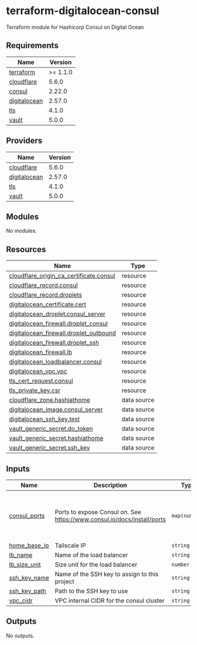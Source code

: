 # terraform-digitalocean-consul
Terraform module for Hashicorp Consul on Digital Ocean

<!-- BEGIN_TF_DOCS -->
## Requirements

| Name | Version |
|------|---------|
| <a name="requirement_terraform"></a> [terraform](#requirement\_terraform) | >= 1.1.0 |
| <a name="requirement_cloudflare"></a> [cloudflare](#requirement\_cloudflare) | 5.6.0 |
| <a name="requirement_consul"></a> [consul](#requirement\_consul) | 2.22.0 |
| <a name="requirement_digitalocean"></a> [digitalocean](#requirement\_digitalocean) | 2.57.0 |
| <a name="requirement_tls"></a> [tls](#requirement\_tls) | 4.1.0 |
| <a name="requirement_vault"></a> [vault](#requirement\_vault) | 5.0.0 |

## Providers

| Name | Version |
|------|---------|
| <a name="provider_cloudflare"></a> [cloudflare](#provider\_cloudflare) | 5.6.0 |
| <a name="provider_digitalocean"></a> [digitalocean](#provider\_digitalocean) | 2.57.0 |
| <a name="provider_tls"></a> [tls](#provider\_tls) | 4.1.0 |
| <a name="provider_vault"></a> [vault](#provider\_vault) | 5.0.0 |

## Modules

No modules.

## Resources

| Name | Type |
|------|------|
| [cloudflare_origin_ca_certificate.consul](https://registry.terraform.io/providers/cloudflare/cloudflare/5.6.0/docs/resources/origin_ca_certificate) | resource |
| [cloudflare_record.consul](https://registry.terraform.io/providers/cloudflare/cloudflare/5.6.0/docs/resources/record) | resource |
| [cloudflare_record.droplets](https://registry.terraform.io/providers/cloudflare/cloudflare/5.6.0/docs/resources/record) | resource |
| [digitalocean_certificate.cert](https://registry.terraform.io/providers/digitalocean/digitalocean/2.57.0/docs/resources/certificate) | resource |
| [digitalocean_droplet.consul_server](https://registry.terraform.io/providers/digitalocean/digitalocean/2.57.0/docs/resources/droplet) | resource |
| [digitalocean_firewall.droplet_consul](https://registry.terraform.io/providers/digitalocean/digitalocean/2.57.0/docs/resources/firewall) | resource |
| [digitalocean_firewall.droplet_outbound](https://registry.terraform.io/providers/digitalocean/digitalocean/2.57.0/docs/resources/firewall) | resource |
| [digitalocean_firewall.droplet_ssh](https://registry.terraform.io/providers/digitalocean/digitalocean/2.57.0/docs/resources/firewall) | resource |
| [digitalocean_firewall.lb](https://registry.terraform.io/providers/digitalocean/digitalocean/2.57.0/docs/resources/firewall) | resource |
| [digitalocean_loadbalancer.consul](https://registry.terraform.io/providers/digitalocean/digitalocean/2.57.0/docs/resources/loadbalancer) | resource |
| [digitalocean_vpc.vpc](https://registry.terraform.io/providers/digitalocean/digitalocean/2.57.0/docs/resources/vpc) | resource |
| [tls_cert_request.consul](https://registry.terraform.io/providers/hashicorp/tls/4.1.0/docs/resources/cert_request) | resource |
| [tls_private_key.csr](https://registry.terraform.io/providers/hashicorp/tls/4.1.0/docs/resources/private_key) | resource |
| [cloudflare_zone.hashiathome](https://registry.terraform.io/providers/cloudflare/cloudflare/5.6.0/docs/data-sources/zone) | data source |
| [digitalocean_image.consul_server](https://registry.terraform.io/providers/digitalocean/digitalocean/2.57.0/docs/data-sources/image) | data source |
| [digitalocean_ssh_key.test](https://registry.terraform.io/providers/digitalocean/digitalocean/2.57.0/docs/data-sources/ssh_key) | data source |
| [vault_generic_secret.do_token](https://registry.terraform.io/providers/hashicorp/vault/5.0.0/docs/data-sources/generic_secret) | data source |
| [vault_generic_secret.hashiathome](https://registry.terraform.io/providers/hashicorp/vault/5.0.0/docs/data-sources/generic_secret) | data source |
| [vault_generic_secret.ssh_key](https://registry.terraform.io/providers/hashicorp/vault/5.0.0/docs/data-sources/generic_secret) | data source |

## Inputs

| Name | Description | Type | Default | Required |
|------|-------------|------|---------|:--------:|
| <a name="input_consul_ports"></a> [consul\_ports](#input\_consul\_ports) | Ports to expose Consul on. See https://www.consul.io/docs/install/ports | `map(number)` | <pre>{<br/>  "dns": 8600,<br/>  "http": 8500,<br/>  "serf-lan": 8301,<br/>  "server": 8300<br/>}</pre> | no |
| <a name="input_home_base_ip"></a> [home\_base\_ip](#input\_home\_base\_ip) | Tailscale IP | `string` | n/a | yes |
| <a name="input_lb_name"></a> [lb\_name](#input\_lb\_name) | Name of the load balancer | `string` | `"consul-lb"` | no |
| <a name="input_lb_size_unit"></a> [lb\_size\_unit](#input\_lb\_size\_unit) | Size unit for the load balancer | `number` | `1` | no |
| <a name="input_ssh_key_name"></a> [ssh\_key\_name](#input\_ssh\_key\_name) | Name of the SSH key to assign to this project | `string` | `"consul-key"` | no |
| <a name="input_ssh_key_path"></a> [ssh\_key\_path](#input\_ssh\_key\_path) | Path to the SSH key to use | `string` | `"~/.ssh/dokey.pub"` | no |
| <a name="input_vpc_cidr"></a> [vpc\_cidr](#input\_vpc\_cidr) | VPC internal CIDR for the consul cluster | `string` | `"10.10.20.0/24"` | no |

## Outputs

No outputs.
<!-- END_TF_DOCS -->